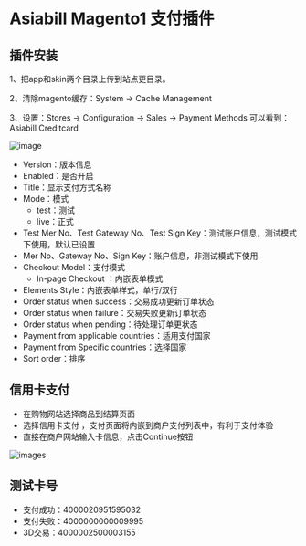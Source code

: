 
Asiabill Magento1 支付插件
=

插件安装
-

1、把app和skin两个目录上传到站点更目录。

2、清除magento缓存：System -> Cache Management

3、设置：Stores -> Configuration -> Sales -> Payment Methods 可以看到：Asiabill Creditcard

![image](https://files.gitbook.com/v0/b/gitbook-x-prod.appspot.com/o/spaces%2FcSYgMg71VCxeEVhWhVFp%2Fuploads%2FKhMI063oWtkX5BJJZuoF%2Fmagento1-admin-list.png?alt=media&token=1ab55452-d6cd-4f3e-beed-2f8c9bfe158e)

* Version：版本信息
* Enabled：是否开启
* Title：显示支付方式名称
* Mode：模式
  * test：测试
  * live：正式
* Test Mer No、Test Gateway No、Test Sign Key：测试账户信息，测试模式下使用，默认已设置
* Mer No、Gateway No、Sign Key：账户信息，非测试模式下使用
* Checkout Model：支付模式
  * In-page Checkout ：内嵌表单模式
* Elements Style：内嵌表单样式，单行/双行
* Order status when success：交易成功更新订单状态
* Order status when failure：交易失败更新订单状态
* Order status when pending：待处理订单更状态
* Payment from applicable countries：适用支付国家
* Payment from Specific countries：选择国家
* Sort order：排序


信用卡支付
-
* 在购物网站选择商品到结算页面
* 选择信用卡支付 ，支付页面将内嵌到商户支付列表中，有利于支付体验
* 直接在商户网站输入卡信息，点击Continue按钮

![images](https://files.gitbook.com/v0/b/gitbook-x-prod.appspot.com/o/spaces%2FcSYgMg71VCxeEVhWhVFp%2Fuploads%2FUu5fnHvBfX1AtdWhMSB6%2Fmagento1-inner-payment.png?alt=media&token=440f0002-c4b0-4bba-816c-531aa2e26963)

测试卡号
-
* 支付成功：4000020951595032
* 支付失败：4000000000009995
* 3D交易：4000002500003155
